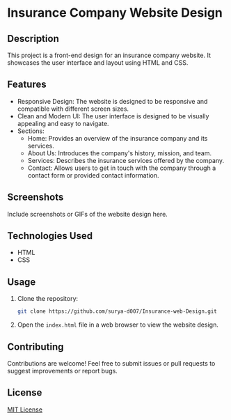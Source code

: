 # Insurance Company Website Design

## Description
This project is a front-end design for an insurance company website. It showcases the user interface and layout using HTML and CSS.

## Features
- Responsive Design: The website is designed to be responsive and compatible with different screen sizes.
- Clean and Modern UI: The user interface is designed to be visually appealing and easy to navigate.
- Sections:
    - Home: Provides an overview of the insurance company and its services.
    - About Us: Introduces the company's history, mission, and team.
    - Services: Describes the insurance services offered by the company.
    - Contact: Allows users to get in touch with the company through a contact form or provided contact information.

## Screenshots
Include screenshots or GIFs of the website design here.

## Technologies Used
- HTML
- CSS

## Usage
1. Clone the repository:
    ```bash
    git clone https://github.com/surya-d007/Insurance-web-Design.git
    ```

2. Open the `index.html` file in a web browser to view the website design.

## Contributing
Contributions are welcome! Feel free to submit issues or pull requests to suggest improvements or report bugs.

## License
[MIT License](LICENSE)
